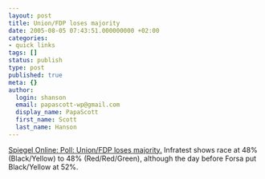 ```yaml
---
layout: post
title: Union/FDP loses majority
date: 2005-08-05 07:43:51.000000000 +02:00
categories:
- quick links
tags: []
status: publish
type: post
published: true
meta: {}
author:
  login: shanson
  email: papascott-wp@gmail.com
  display_name: PapaScott
  first_name: Scott
  last_name: Hanson
---
```

<p><a href="http://www.spiegel.de/politik/deutschland/0,1518,368302,00.html" title="Umfrage: Schwarz-Gelb verliert Mehrheit - Politik - SPIEGEL ONLINE - Nachrichten">Spiegel Online: Poll: Union/FDP loses majority.</a> Infratest shows race at 48% (Black/Yellow) to 48% (Red/Red/Green), although the day before Forsa put Black/Yellow at 52%.</p>
